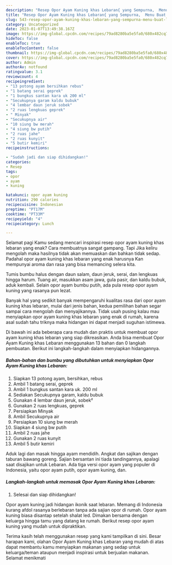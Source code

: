 ```yaml
---
description: "Resep Opor Ayam Kuning khas Lebaran{ yang Sempurna,  Menu Buat lebaran"
title: "Resep Opor Ayam Kuning khas Lebaran{ yang Sempurna,  Menu Buat lebaran"
slug: 543-resep-opor-ayam-kuning-khas-lebaran-yang-sempurna-menu-buat-lebaran
category: Uncategorized
date: 2023-01-07T13:49:38.167Z
image: https://img-global.cpcdn.com/recipes/79ad8280ba5e5fa0/680x482cq70/opor-ayam-kuning-khas-lebaran-foto-resep-utama.jpg
hideToc: false
enableToc: true
enableTocContent: false
thumbnail: https://img-global.cpcdn.com/recipes/79ad8280ba5e5fa0/680x482cq70/opor-ayam-kuning-khas-lebaran-foto-resep-utama.jpg
cover: https://img-global.cpcdn.com/recipes/79ad8280ba5e5fa0/680x482cq70/opor-ayam-kuning-khas-lebaran-foto-resep-utama.jpg
author: Admin
authorAv: notfound
ratingvalue: 3.1
reviewcount: 4
recipeingredient:
- "13 potong ayam bersihkan rebus"
- "1 batang serai geprek"
- "1 bungkus santan kara uk 200 ml"
- "Secukupnya garam kaldu bubuk"
- "4 lembar daun jeruk sobek"
- "2 ruas lengkuas geprek"
- " Minyak"
- "Secukupnya air"
- "10 siung bw merah"
- "4 siung bw putih"
- "2 ruas jahe"
- "2 ruas kunyit"
- "5 butir kemiri"
recipeinstructions:

- "Sudah jadi dan siap dihidangkan!"
categories:
- Resep
tags:
- opor
- ayam
- kuning

katakunci: opor ayam kuning 
nutrition: 290 calories
recipecuisine: Indonesian
preptime: "PT17M"
cooktime: "PT33M"
recipeyield: "4"
recipecategory: Lunch

---
```



Selamat pagi Kamu sedang mencari inspirasi resep opor ayam kuning khas lebaran yang enak? Cara membuatnya sangat gampang. Tapi Jika keliru mengolah maka hasilnya tidak akan memuaskan dan bahkan tidak sedap. Padahal opor ayam kuning khas lebaran yang enak harusnya Kan mempunyai aroma dan rasa yang bisa memancing selera kita.


Tumis bumbu halus dengan daun salam, daun jeruk, serai, dan lengkuas hingga harum. Tuang air, masukkan asam jawa, gula pasir, dan kaldu bubuk, aduk kembali. Selain opor ayam bumbu putih, ada pula resep opor ayam kuning yang rasanya pun lezat.

Banyak hal yang sedikit banyak mempengaruhi kualitas rasa dari opor ayam kuning khas lebaran, mulai dari jenis bahan, kedua pemilihan bahan segar sampai cara mengolah dan menyajikannya. Tidak usah pusing kalau mau menyiapkan opor ayam kuning khas lebaran yang enak di rumah, karena asal sudah tahu triknya maka hidangan ini dapat menjadi suguhan istimewa.


Di bawah ini ada beberapa cara mudah dan praktis untuk membuat opor ayam kuning khas lebaran yang siap dikreasikan. Anda bisa membuat Opor Ayam Kuning khas Lebaran menggunakan 13 bahan dan 0 langkah pembuatan. Berikut ini langkah-langkah dalam menyiapkan hidangannya.

<!--inarticleads1-->

##### Bahan-bahan dan bumbu yang dibutuhkan untuk menyiapkan Opor Ayam Kuning khas Lebaran:

1. Siapkan 13 potong ayam, bersihkan, rebus
1. Ambil 1 batang serai, geprek
1. Ambil 1 bungkus santan kara uk. 200 ml
1. Sediakan Secukupnya garam, kaldu bubuk
1. Gunakan 4 lembar daun jeruk, sobek²
1. Gunakan 2 ruas lengkuas, geprek
1. Persiapkan  Minyak
1. Ambil Secukupnya air
1. Persiapkan 10 siung bw merah
1. Siapkan 4 siung bw putih
1. Ambil 2 ruas jahe
1. Gunakan 2 ruas kunyit
1. Ambil 5 butir kemiri


Aduk lagi dan masak hingga ayam mendidih. Angkat dan sajikan dengan taburan bawang goreng. Sajian bersantan ini tiada tandingannya, apalagi saat disajikan untuk Lebaran. Ada tiga versi opor ayam yang populer di Indonesia, yaitu opor ayam putih, opor ayam kuning, dan. 

<!--inarticleads2-->

##### Langkah-langkah untuk memasak Opor Ayam Kuning khas Lebaran:


1. Selesai dan siap dihidangkan!

Opor ayam kuning jadi hidangan ikonik saat lebaran. Memang di Indonesia kurang afdol rasanya berlebaran tanpa ada sajian opor di rumah. Opor ayam kuning biasa disantap setelah shalat Ied. Dimakan bersama dengan keluarga hingga tamu yang datang ke rumah. Berikut resep opor ayam kuning yang mudah untuk dipraktikan. 

Terima kasih telah menggunakan resep yang kami tampilkan di sini. Besar harapan kami, olahan Opor Ayam Kuning khas Lebaran yang mudah di atas dapat membantu kamu menyiapkan makanan yang sedap untuk keluarga/teman ataupun menjadi inspirasi untuk berjualan makanan. Selamat menikmati
